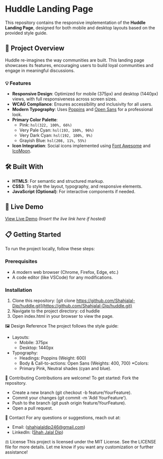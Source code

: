# Huddle Landing Page

This repository contains the responsive implementation of the **Huddle Landing Page**, designed for both mobile and desktop layouts based on the provided style guide.

## 📖 Project Overview

Huddle re-imagines the way communities are built. This landing page showcases its features, encouraging users to build loyal communities and engage in meaningful discussions.

### 💡 Features
- **Responsive Design**: Optimized for mobile (375px) and desktop (1440px) views, with full responsiveness across screen sizes.
- **WCAG Compliance**: Ensures accessibility and inclusivity for all users.
- **Modern Typography**: Uses [Poppins](https://fonts.google.com/specimen/Poppins) and [Open Sans](https://fonts.google.com/specimen/Open+Sans) for a professional look.
- **Primary Color Palette**:
  - Pink: `hsl(322, 100%, 66%)`
  - Very Pale Cyan: `hsl(193, 100%, 96%)`
  - Very Dark Cyan: `hsl(192, 100%, 9%)`
  - Grayish Blue: `hsl(208, 11%, 55%)`
- **Icon Integration**: Social icons implemented using [Font Awesome](https://fontawesome.com/) and [IcoMoon](https://icomoon.io/).

## 🛠️ Built With
- **HTML5**: For semantic and structured markup.
- **CSS3**: To style the layout, typography, and responsive elements.
- **JavaScript (Optional)**: For interactive components if needed.

## 🚀 Live Demo
[View Live Demo](#) *(Insert the live link here if hosted)*

## 📋 Getting Started

To run the project locally, follow these steps:

### Prerequisites
- A modern web browser (Chrome, Firefox, Edge, etc.)
- A code editor (like VSCode) for any modifications.

### Installation
1. Clone this repository: [git clone https://github.com/Shahjalal-Dip/huddle.git](https://github.com/Shahjalal-Dip/huddle.git)
2. Navigate to the project directory: cd huddle
3. Open index.html in your browser to view the page.

🖼️ Design Reference
The project follows the style guide:

* Layouts:
  * Mobile: 375px
  * Desktop: 1440px
* Typography:
  * Headings: Poppins (Weight: 600)
  * Body & Call-to-actions: Open Sans (Weights: 400, 700)
*Colors:
  * Primary Pink, Neutral shades (cyan and blue).

🤝 Contributing
Contributions are welcome! To get started:
Fork the repository.
* Create a new branch (git checkout -b feature/YourFeature).
* Commit your changes (git commit -m 'Add YourFeature').
* Push to the branch (git push origin feature/YourFeature).
* Open a pull request.

📧 Contact
For any questions or suggestions, reach out at:
* Email: (shahjalaldip246@gmail.com)
* LinkedIn: ([Shah Jalal Dip](https://www.linkedin.com/in/shahjalal-dip))

⚖️ License
This project is licensed under the MIT License. See the LICENSE file for more details.
Let me know if you want any customization or further assistance!



